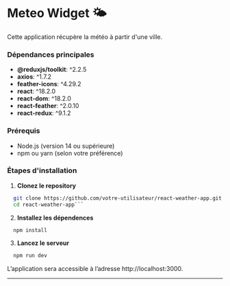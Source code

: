 # Meteo Widget 🌤️

Cette application récupère la météo à partir d'une ville.

### Dépendances principales

-   **@reduxjs/toolkit**: ^2.2.5
-   **axios**: ^1.7.2
-   **feather-icons**: ^4.29.2
-   **react**: ^18.2.0
-   **react-dom**: ^18.2.0
-   **react-feather**: ^2.0.10
-   **react-redux**: ^9.1.2

### Prérequis

-   Node.js (version 14 ou supérieure)
-   npm ou yarn (selon votre préférence)

### Étapes d'installation

1. **Clonez le repository**

````bash
  git clone https://github.com/votre-utilisateur/react-weather-app.git
  cd react-weather-app```
````

2. **Installez les dépendences**

```bash
  npm install
```

3. **Lancez le serveur**

```bash
  npm run dev
```

L’application sera accessible à l’adresse http://localhost:3000.

---
